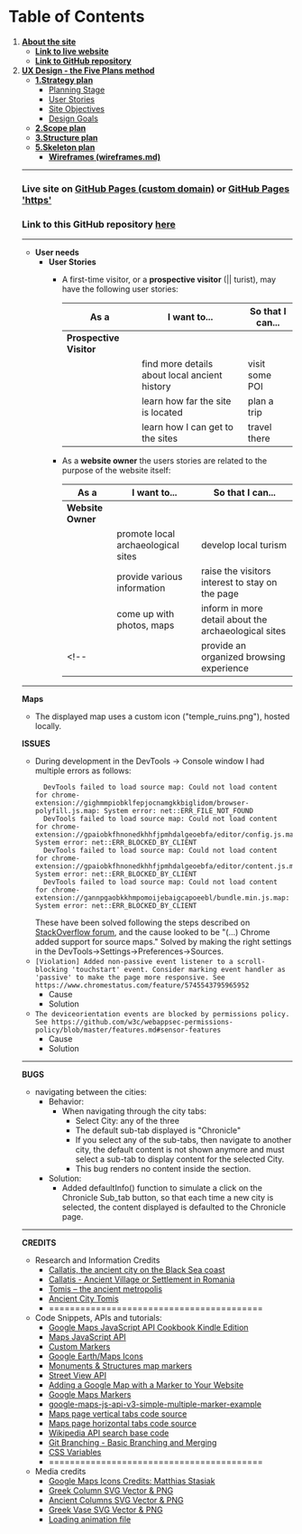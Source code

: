


# **Table of Contents**
1.  [**About the site**](#about-the-site)
    * [**Link to live website**](#link-to-live-website-is-here)
    * [**Link to GitHub repository**](#link-to-github-repo-is-here)
1.  [**UX Design - the Five Plans method**](#uxd)
    * [**1.Strategy plan**](#stratetgy)
        * [Planning Stage](#planning-stage)
        * [User Stories](#user-stories)
        * [Site Objectives](#site-objectives)
        * [Design Goals](#design-goals)
    * [**2.Scope plan**](#scope)
    * [**3.Structure plan**](#structure)
    * [**5.Skeleton plan**](#skeleton)
        *  [**Wireframes (wireframes.md)**](readme-files/docs/wireframes.md)
    <!-- * [**6. Surface plan**](#surface)
        * [**UI (User Interface)**](#ui-user-interface)
            *  [**Site structure**](#site-structure)
            *  [**Responsiveness**](#responsiveness)
            *  [**Layout**](#layout)
                * [Header](#header)
                * [Main content](#main-content-section)
                    * [Home page](#home-page)
                    * [Menu page](#menu-page)
                    * [Gallery page](#gallery-page)
                    * [Contact page](#contact-page)
                * [Maps](#maps)
                * [Footer area](#footer)
            *  [**Typography**](#fonts)
            *  [**Colour theme**](#colours)
            *  [**Contrast ratio (contrast.md)**](readme-files/docs/contrast.md)
            *  [**Accessibility**](#accessibility)
<!--1.  [**Testing (testing.md)**](readme-files/docs/testing.md)
1.  [**Performance**](#performance)
1.  [**Issues**](#issues)
1.  [**Deployment (deployment.md)**](readme-files/docs/deployment.md)
1.  [**CREDITS:**](#credits)
    *  [**Code Snipets:**](#code-snipets)
    *  [**Research and Information:**](#research-and-information)
    *  [**Media**](#media)
    *  [**Other Resources:**](#other-resources-and-tools-used)
1. [**Aknowledgment**](#aknowledgment) -->


---
### Live site on [GitHub Pages (custom domain)](http://phloreenm.me/MP2-JS--CI-CoBC-FM/) or [GitHub Pages 'https'](https://phloreenm.github.io/MP2-JS--CI-CoBC-FM//MP2-JS--CI-CoBC-FM/)
### Link to this GitHub repository [here](https://github.com/phloreenm/MP2-JS--CI-CoBC-FM)  

---
- **User needs**
    - **User Stories**
        -  A first-time visitor, or a **prospective visitor** (|| turist), may have the following user stories:

            | As a                  | I want to...          | So that I can...       | 
            |-----------------------|-----------------------|------------------------|
            | **Prospective Visitor**|                       |                        |
            |                       | find more details about local ancient history | visit some POI | 
            |                       | learn how far the site is located | plan a trip | 
            |                       | learn how I can get to the sites | travel there | 


        - As a **website owner** the users stories are related to the purpose of the website itself:

            | As a              | I want to...          | So that I can...  |
            |-------------------|-----------------------|-------------------|
            | **Website Owner**|                       |                   |       
            |                   | promote local archaeological sites | develop local turism  |            
            |                   | provide various information | raise the visitors interest to stay on the page  |            
            |                   | come up with photos, maps | inform in more detail about the archaeological sites |            
            <!-- |                   | provide an organized browsing experience | raise the visitors interest  |             -->
       

---


**Maps**
- The displayed map uses a custom icon ("temple_ruins.png"), hosted locally.

**ISSUES**
- During development in the DevTools -> Console window I had multiple  errors as follows:
  ```
    DevTools failed to load source map: Could not load content for chrome-extension://gighmmpiobklfepjocnamgkkbiglidom/browser-polyfill.js.map: System error: net::ERR_FILE_NOT_FOUND
    DevTools failed to load source map: Could not load content for chrome-extension://gpaiobkfhnonedkhhfjpmhdalgeoebfa/editor/config.js.map: System error: net::ERR_BLOCKED_BY_CLIENT
    DevTools failed to load source map: Could not load content for chrome-extension://gpaiobkfhnonedkhhfjpmhdalgeoebfa/editor/content.js.map: System error: net::ERR_BLOCKED_BY_CLIENT
    DevTools failed to load source map: Could not load content for chrome-extension://gannpgaobkkhmpomoijebaigcapoeebl/bundle.min.js.map: System error: net::ERR_BLOCKED_BY_CLIENT
  ```
  These have been solved following the steps described on [StackOverflow forum](https://stackoverflow.com/questions/61339968/error-message-devtools-failed-to-load-sourcemap-could-not-load-content-for-chr), and the cause looked to be "(...) Chrome added support for source maps." Solved by making the right settings in the DevTools->Settings->Preferences->Sources.
- ```[Violation] Added non-passive event listener to a scroll-blocking 'touchstart' event. Consider marking event handler as 'passive' to make the page more responsive. See https://www.chromestatus.com/feature/5745543795965952```
  - Cause
  - Solution
- ``` The deviceorientation events are blocked by permissions policy. See https://github.com/w3c/webappsec-permissions-policy/blob/master/features.md#sensor-features ```
  - Cause 
  - Solution
---
**BUGS**
- navigating between the cities:
  - Behavior:
    - When navigating through the city tabs:
      - Select City: any of the three
      - The default sub-tab displayed is "Chronicle"
      - If you select any of the sub-tabs, then navigate to another city, the default content is not shown anymore and must select a sub-tab to display content for the selected City.
      - This bug renders no content inside the section.
  - Solution:
    - Added defaultInfo() function to simulate a click on the Chronicle Sub_tab button, so that each time a new city is selected, the content displayed is defaulted to the Chronicle page.
---
**CREDITS**
- Research and Information Credits
  - [Callatis, the ancient city on the Black Sea coast](https://www.rri.ro/en_gb/callatis_the_ancient_city_on_the_black_sea_coast-2529250 )
  - [Callatis - Ancient Village or Settlement in Romania](https://www.megalithic.co.uk/article.php?sid=37857)
  - [Tomis – the ancient metropolis](https://atlastracer.wordpress.com/articles/tomis-the-ancient-metropolis/)
  - [Ancient City Tomis](https://imperiumromanum.pl/en/article/ancient-city-tomis/)
  - =========================================
- Code Snippets,  APIs and tutorials:
  - [Google Maps JavaScript API Cookbook Kindle Edition](https://www.amazon.co.uk/Google-Maps-JavaScript-API-Cookbook-ebook/dp/B00HJR6RD6)
  - [Maps JavaScript API](AIzaSyANGGOhK4itFoIlNp1F5Du-0ySik3HTbk4)
  - [Custom Markers](https://developers.google.com/maps/documentation/javascript/custom-markers#maps_custom_markers-javascript)
  - [Google Earth/Maps Icons](https://kml4earth.appspot.com/icons.html)
  - [Monuments & Structures map markers](https://mapicons.mapsmarker.com/category/markers/tourism/monuments-structures/)
  - [Street View API](https://developers.google.com/maps/documentation/javascript/streetview)
  - [Adding a Google Map with a Marker to Your Website](https://developers.google.com/maps/documentation/javascript/adding-a-google-map#maps_add_map-javascript)
  - [Google Maps Markers](https://developers.google.com/maps/documentation/javascript/markers#maps_marker_simple-javascript)
  - [google-maps-js-api-v3-simple-multiple-marker-example](https://www.anycodings.com/1questions/3879/google-maps-js-api-v3-simple-multiple-marker-example)
  - [Maps page vertical tabs code source](https://www.w3schools.com/howto/howto_js_vertical_tabs.asp)
  - [Maps page horizontal tabs code source](https://www.w3schools.com/howto/howto_js_tabs.asp)
  - [Wikipedia API search base code](https://femkreations.com/how-to-build-a-wikipedia-search-app-in-9-steps/)
  - [Git Branching - Basic Branching and Merging](https://git-scm.com/book/en/v2/Git-Branching-Basic-Branching-and-Merging)
  - [CSS Variables](https://www.w3.org/TR/css-variables/#values)
  - =========================================
- Media credits
  - [Google Maps Icons Credits: Matthias Stasiak](https://mapicons.mapsmarker.com/author/matthias.stasiak/)
  - [Greek Column SVG Vector & PNG](https://www.svgrepo.com/svg/160058/greek-column)
  - [Ancient Columns SVG Vector & PNG](https://www.pngrepo.com/svg/321726/ancient-columns)
  - [Greek Vase SVG Vector & PNG](https://www.svgrepo.com/svg/104220/greek-vase)
  - [Loading animation file](https://icons8.com/preloaders/en/search/loading)

